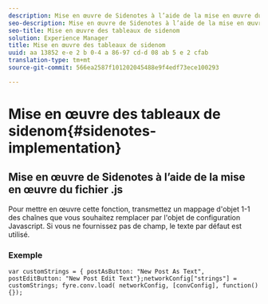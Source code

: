 ```yaml
---
description: Mise en œuvre de Sidenotes à l’aide de la mise en œuvre du fichier .js.
seo-description: Mise en œuvre de Sidenotes à l’aide de la mise en œuvre du fichier .js.
seo-title: Mise en œuvre des tableaux de sidenom
solution: Experience Manager
title: Mise en œuvre des tableaux de sidenom
uuid: aa 13852 e-e 2 b 0-4 a 86-97 cd-d 08 ab 5 e 2 cfab
translation-type: tm+mt
source-git-commit: 566ea2587f101202045488e9f4edf73ece100293

---
```



# Mise en œuvre des tableaux de sidenom{#sidenotes-implementation}

## Mise en œuvre de Sidenotes à l’aide de la mise en œuvre du fichier .js

Pour mettre en œuvre cette fonction, transmettez un mappage d'objet 1-1 des chaînes que vous souhaitez remplacer par l'objet de configuration Javascript. Si vous ne fournissez pas de champ, le texte par défaut est utilisé.

### Exemple

```
var customStrings = { postAsButton: "New Post As Text", postEditButton: "New Post Edit Text"};networkConfig["strings"] = customStrings; fyre.conv.load( networkConfig, [convConfig], function(){});
```
